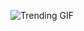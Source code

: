 ![Trending GIF](https://media4.giphy.com/media/lptIayuGHV9Utu3iTv/giphy.gif?cid=8bb21772w6im1n0gegazftmc5mb9hfnz0qi5gnab68f55ntq&ep=v1_gifs_search&rid=giphy.gif&ct=g)
